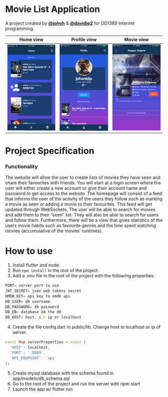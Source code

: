 # Movie List Application

A project created by [**@johvh**](https://github.com/JohanKJIP) & [**@davidjo2**](https://github.com/SoFoDa) for DD1389 Internet programming.

Home view             |  Profile view          |  Movie view
:-------------------------:|:-------------------------:|:-------------------------: 
<img src="https://github.com/SoFoDa/MovieListApplication/blob/master/image1.png" width="200">  |  <img src="https://github.com/SoFoDa/MovieListApplication/blob/master/image2.png" width="200"> | <img src="https://github.com/SoFoDa/MovieListApplication/blob/master/image3.png" width="200">


# Project Specification

### Functionality
The website will allow the user to create lists of movies they have seen and share their favourites with friends. You will start at a login screen where the user will either create a new account or give their account name and password to get access to the website. The homepage will consist of a feed that informs the user of the activity of the users they follow such as marking a movie as seen or adding a movie to their favourites. This feed will get updated through WebSockets. The user will be able to search for movies and add them to their “seen” list. They will also be able to search for users and follow them. Furthermore, there will be a view that gives statistics of the users movie habits such as favourite genres and the time spent watching movies (accumulative of the movies’ runtimes).

# How to use

1. Install flutter and node.
2. Run `npm install` in the root of the project.
3. Add a .env file in the root of the project with the following properties:
```js
PORT= server port to use
JWT_SECRET= json web tokens secret
OMDB_KEY= api key to omdb api
DB_USER= db username
DB_PASSWORD= db password
DB_DB= database in the db
DB_HOST= host, i.e ip or localhost
```
4. Create the file config.dart in public/lib. Change host to localhost or ip of server.
```dart
const Map serverProperties = const {
  'HOST': localhost, 
  'PORT': ':8989',
  'API_ENDPOINT': 'api'
};
```
5. Create mysql database with the schema found in app/models/db_schema.sql
6. Go to the root of the project and run the server with npm start
7. Launch the app w/ flutter run


